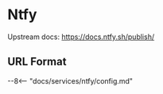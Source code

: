 # Ntfy

Upstream docs: <https://docs.ntfy.sh/publish/>

## URL Format

--8<-- "docs/services/ntfy/config.md"
